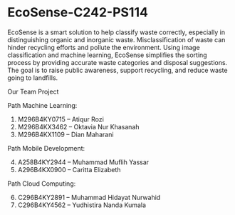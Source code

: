 # EcoSense-C242-PS114
EcoSense is a smart solution to help classify waste correctly, especially in distinguishing organic and inorganic waste. Misclassification of waste can hinder recycling efforts and pollute the environment. Using image classification and machine learning, EcoSense simplifies the sorting process by providing accurate waste categories and disposal suggestions. The goal is to raise public awareness, support recycling, and reduce waste going to landfills.

Our Team Project

Path Machine Learning:
1. M296B4KY0715 – Atiqur Rozi
3. M296B4KX3462 – Oktavia Nur Khasanah
4. M296B4KX1109 – Dian Maharani

Path Mobile Development:

4. A258B4KY2944 – Muhammad Muflih Yassar
5. A296B4KX0900 – Caritta Elizabeth

Path Cloud Computing:

6. C296B4KY2891 – Muhammad Hidayat Nurwahid
7. C296B4KY4562 – Yudhistira Nanda Kumala
